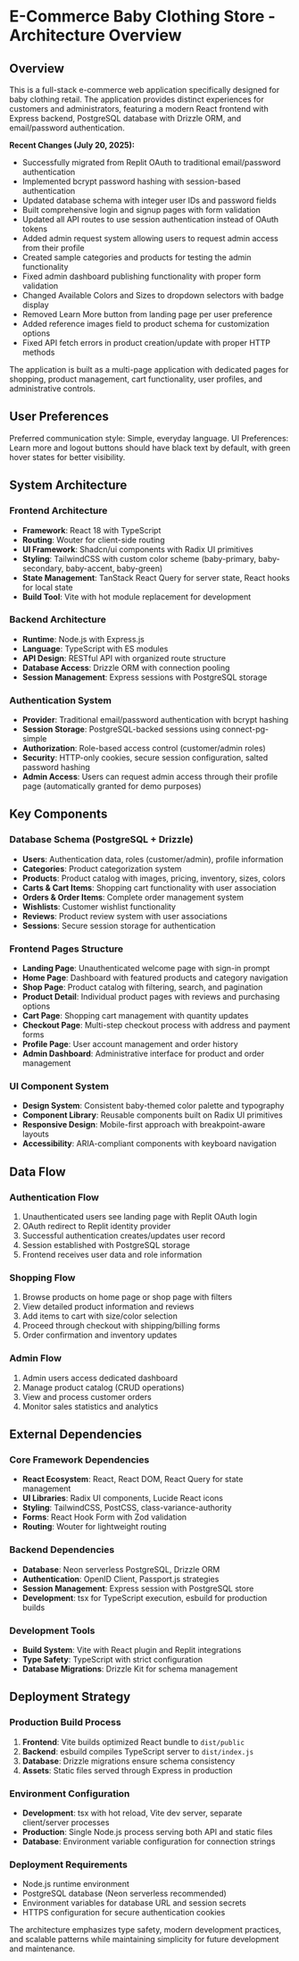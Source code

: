 # E-Commerce Baby Clothing Store - Architecture Overview

## Overview

This is a full-stack e-commerce web application specifically designed for baby clothing retail. The application provides distinct experiences for customers and administrators, featuring a modern React frontend with Express backend, PostgreSQL database with Drizzle ORM, and email/password authentication.

**Recent Changes (July 20, 2025):**
- Successfully migrated from Replit OAuth to traditional email/password authentication
- Implemented bcrypt password hashing with session-based authentication
- Updated database schema with integer user IDs and password fields
- Built comprehensive login and signup pages with form validation
- Updated all API routes to use session authentication instead of OAuth tokens
- Added admin request system allowing users to request admin access from their profile
- Created sample categories and products for testing the admin functionality
- Fixed admin dashboard publishing functionality with proper form validation
- Changed Available Colors and Sizes to dropdown selectors with badge display
- Removed Learn More button from landing page per user preference
- Added reference images field to product schema for customization options
- Fixed API fetch errors in product creation/update with proper HTTP methods

The application is built as a multi-page application with dedicated pages for shopping, product management, cart functionality, user profiles, and administrative controls.

## User Preferences

Preferred communication style: Simple, everyday language.
UI Preferences: Learn more and logout buttons should have black text by default, with green hover states for better visibility.

## System Architecture

### Frontend Architecture
- **Framework**: React 18 with TypeScript
- **Routing**: Wouter for client-side routing
- **UI Framework**: Shadcn/ui components with Radix UI primitives
- **Styling**: TailwindCSS with custom color scheme (baby-primary, baby-secondary, baby-accent, baby-green)
- **State Management**: TanStack React Query for server state, React hooks for local state
- **Build Tool**: Vite with hot module replacement for development

### Backend Architecture
- **Runtime**: Node.js with Express.js
- **Language**: TypeScript with ES modules
- **API Design**: RESTful API with organized route structure
- **Database Access**: Drizzle ORM with connection pooling
- **Session Management**: Express sessions with PostgreSQL storage

### Authentication System
- **Provider**: Traditional email/password authentication with bcrypt hashing
- **Session Storage**: PostgreSQL-backed sessions using connect-pg-simple
- **Authorization**: Role-based access control (customer/admin roles)
- **Security**: HTTP-only cookies, secure session configuration, salted password hashing
- **Admin Access**: Users can request admin access through their profile page (automatically granted for demo purposes)

## Key Components

### Database Schema (PostgreSQL + Drizzle)
- **Users**: Authentication data, roles (customer/admin), profile information
- **Categories**: Product categorization system
- **Products**: Product catalog with images, pricing, inventory, sizes, colors
- **Carts & Cart Items**: Shopping cart functionality with user association
- **Orders & Order Items**: Complete order management system
- **Wishlists**: Customer wishlist functionality
- **Reviews**: Product review system with user associations
- **Sessions**: Secure session storage for authentication

### Frontend Pages Structure
- **Landing Page**: Unauthenticated welcome page with sign-in prompt
- **Home Page**: Dashboard with featured products and category navigation
- **Shop Page**: Product catalog with filtering, search, and pagination
- **Product Detail**: Individual product pages with reviews and purchasing options
- **Cart Page**: Shopping cart management with quantity updates
- **Checkout Page**: Multi-step checkout process with address and payment forms
- **Profile Page**: User account management and order history
- **Admin Dashboard**: Administrative interface for product and order management

### UI Component System
- **Design System**: Consistent baby-themed color palette and typography
- **Component Library**: Reusable components built on Radix UI primitives
- **Responsive Design**: Mobile-first approach with breakpoint-aware layouts
- **Accessibility**: ARIA-compliant components with keyboard navigation

## Data Flow

### Authentication Flow
1. Unauthenticated users see landing page with Replit OAuth login
2. OAuth redirect to Replit identity provider
3. Successful authentication creates/updates user record
4. Session established with PostgreSQL storage
5. Frontend receives user data and role information

### Shopping Flow
1. Browse products on home page or shop page with filters
2. View detailed product information and reviews
3. Add items to cart with size/color selection
4. Proceed through checkout with shipping/billing forms
5. Order confirmation and inventory updates

### Admin Flow
1. Admin users access dedicated dashboard
2. Manage product catalog (CRUD operations)
3. View and process customer orders
4. Monitor sales statistics and analytics

## External Dependencies

### Core Framework Dependencies
- **React Ecosystem**: React, React DOM, React Query for state management
- **UI Libraries**: Radix UI components, Lucide React icons
- **Styling**: TailwindCSS, PostCSS, class-variance-authority
- **Forms**: React Hook Form with Zod validation
- **Routing**: Wouter for lightweight routing

### Backend Dependencies
- **Database**: Neon serverless PostgreSQL, Drizzle ORM
- **Authentication**: OpenID Client, Passport.js strategies
- **Session Management**: Express session with PostgreSQL store
- **Development**: tsx for TypeScript execution, esbuild for production builds

### Development Tools
- **Build System**: Vite with React plugin and Replit integrations
- **Type Safety**: TypeScript with strict configuration
- **Database Migrations**: Drizzle Kit for schema management

## Deployment Strategy

### Production Build Process
1. **Frontend**: Vite builds optimized React bundle to `dist/public`
2. **Backend**: esbuild compiles TypeScript server to `dist/index.js`
3. **Database**: Drizzle migrations ensure schema consistency
4. **Assets**: Static files served through Express in production

### Environment Configuration
- **Development**: tsx with hot reload, Vite dev server, separate client/server processes
- **Production**: Single Node.js process serving both API and static files
- **Database**: Environment variable configuration for connection strings

### Deployment Requirements
- Node.js runtime environment
- PostgreSQL database (Neon serverless recommended)
- Environment variables for database URL and session secrets
- HTTPS configuration for secure authentication cookies

The architecture emphasizes type safety, modern development practices, and scalable patterns while maintaining simplicity for future development and maintenance.